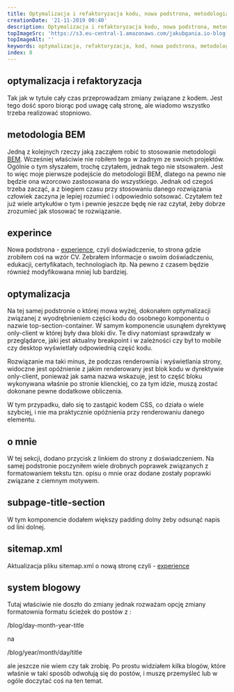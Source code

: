 ```yaml
---
title: Optymalizacja i refaktoryzacja kodu, nowa podstrona, metodologia BEM
creationDate: '21-11-2019 00:40'
description: Optymalizacja i refaktoryzacja kodu, nowa podstrona, metodologia BEM
topImageSrc: 'https://s3.eu-central-1.amazonaws.com/jakubgania.io-blog-data/21-11-2019-optymalizacja-i-refaktoryzacja-kodu-nowa-podstrona-metodologia-bem/top-image.PNG'
topImageAlt: ''
keywords: optymalizacja, refaktoryzacja, kod, nowa podstrona, metodologia, bem
index: 8
---
```


## optymalizacja i refaktoryzacja

Tak jak w tytule cały czas przeprowadzam zmiany związane z kodem.
Jest tego dość sporo biorąc pod uwagę całą stronę, ale wiadomo wszystko
trzeba realizować stopniowo.


## metodologia BEM

Jedną z kolejnych rzeczy jaką zacząłem robić to stosowanie metodologii
[BEM](https://en.bem.info/methodology/).
Wcześniej właściwie nie robiłem tego w żadnym ze swoich projektów.
Ogólnie o tym słyszałem, trochę czytałem, jednak tego nie stsowałem.
Jest to więc moje pierwsze podejście do metodologii BEM, dlatego na pewno nie
będzie ona wzorcowo zastosowana do wszystkiego. Jednak od czegoś trzeba zacząć,
a z biegiem czasu przy stosowaniu danego rozwiązania człowiek zaczyna je
lepiej rozumieć i odpowiednio sotsować. Czytałem też już wiele artykułów o tym
i pewnie jeszcze będę nie raz czytał, żeby dobrze zrozumieć jak stosować te
rozwiązanie.


## experince

Nowa podstrona - [experience](https://jakubgania.io/experience), czyli doświadczenie,
to strona gdzie zrobiłem coś na wzór CV. Zebrałem informacje o swoim doświadczeniu,
edukacji, certyfikatach, technologiach itp. Na pewno z czasem będzie również
modyfikowana mniej lub bardziej.


## optymalizacja

Na tej samej podstronie o której mowa wyżej, dokonałem optymalizacji związanej
z wyodrębnieniem części kodu do osobnego komponentu o nazwie top-section-container.
W samym komponencie usunąłem dyrektywę only-client w której były dwa bloki div.
Te divy natomiast sprawdzały w przeglądarce, jaki jest aktualny breakpoint i w
zależności czy był to mobile czy desktop wyświetlały odpowiednią część kodu.

Rozwiązanie ma taki minus, że podczas renderownia i wyświetlania strony, widoczne
jest opóźnienie z jakim renderowany jest blok kodu w dyrektywie only-client, ponieważ
jak sama nazwa wskazuje, jest to część bloku wykonywana właśnie po stronie klienckiej,
co za tym idzie, muszą zostać dokonane pewne dodatkowe obliczenia.

W tym przypadku, dało się to zastąpić kodem CSS, co działa o wiele szybciej, i nie
ma praktycznie opóźnienia przy renderowaniu danego elementu.


## o mnie

W tej sekcji, dodano przycisk z linkiem do strony z doświadczeniem. Na samej
podstronie poczyniłem wiele drobnych poprawek związanych z formatowaniem tekstu tzn.
opisu o mnie oraz dodane zostały poprawki związane z ciemnym motywem.


## subpage-title-section

W tym komponencie dodałem większy padding dolny żeby odsunąć napis od lini dolnej.


## sitemap.xml

Aktualizacja pliku sitemap.xml o nową stronę czyli - [experience](https://jakubgania.io/experience)


## system blogowy

Tutaj właściwie nie doszło do zmiany jednak rozważam opcję zmiany formatownia formatu
ścieżek do postów z :

/blog/day-month-year-title

na

/blog/year/month/day/title

ale jeszcze nie wiem czy tak zrobię. Po prostu widziałem kilka blogów, które
właśnie w taki sposób odwołują się do postów, i muszę przemyśleć lub w ogóle
doczytać coś na ten temat.

